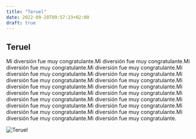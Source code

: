 ```yaml
---
title: "Teruel"
date: 2022-09-28T09:57:23+02:00
draft: true
---
```

## Teruel

Mi diversión fue muy congratulante.Mi diversión fue muy congratulante.Mi diversión fue muy congratulante.Mi diversión fue muy congratulante.Mi diversión fue muy congratulante.Mi diversión fue muy congratulante.Mi diversión fue muy congratulante.Mi diversión fue muy congratulante.Mi diversión fue muy congratulante.Mi diversión fue muy congratulante.Mi diversión fue muy congratulante.Mi diversión fue muy congratulante.Mi diversión fue muy congratulante.Mi diversión fue muy congratulante.Mi diversión fue muy congratulante.Mi diversión fue muy congratulante.Mi diversión fue muy congratulante.Mi diversión fue muy congratulante.Mi diversión fue muy congratulante.Mi diversión fue muy congratulante.


![Teruel](https://hips.hearstapps.com/hmg-prod.s3.amazonaws.com/images/elle-teruel-albarracin-1606077240.jpg)
